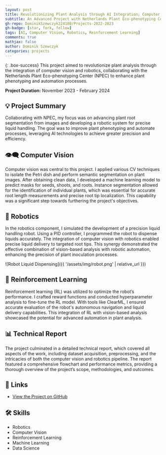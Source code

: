 ```yaml
---
layout: post
title: Revolutionizing Plant Analysis through AI Integration; Computer Vision & Robotics Synergy
subtitle: An Advanced Project with Netherlands Plant Eco-phenotyping Center (NPEC)
gh-repo: DominikSzewczyk224180/Projects-2022-2023
gh-badge: [star, fork, follow]
tags: [AI, Computer Vision, Robotics, Reinforcement Learning]
comments: true
mathjax: false
author: Dominik Szewczyk
categories: projects
---
```


{: .box-success}
This project aimed to revolutionize plant analysis through the integration of computer vision and robotics, collaborating with the Netherlands Plant Eco-phenotyping Center (NPEC) to enhance plant phenotyping and automation processes.

**Project Duration:** November 2023 - February 2024

## 💡 Project Summary

Collaborating with NPEC, my focus was on advancing plant root segmentation from images and developing a robotic system for precise liquid handling. The goal was to improve plant phenotyping and automate processes, leveraging AI technologies to achieve greater precision and efficiency.

## 👁‍🗨 Computer Vision

Computer vision was central to this project. I applied various CV techniques to isolate the Petri dish and perform semantic segmentation on plant images. After obtaining clean data, I developed a machine learning model to predict masks for seeds, shoots, and roots. Instance segmentation allowed for the identification of individual plants, which was essential for accurate root length measurements and precise root tip localization. This capability was a significant step towards furthering the project's objectives.

## 🤖 Robotics

In the robotics component, I simulated the development of a precision liquid handling robot. Using a PID controller, I programmed the robot to dispense liquids accurately. The integration of computer vision with robotics enabled precise liquid delivery to targeted root tips. This synergy demonstrated the effective combination of vision-based analysis with robotic automation, enhancing the precision of plant inoculation processes.

![Robot Liquid Dispensing]({{ '/assets/img/robot.png' | relative_url }})


## 🚀 Reinforcement Learning

Reinforcement learning (RL) was utilized to optimize the robot’s performance. I crafted reward functions and conducted hyperparameter analysis to fine-tune the RL model. With tools like ClearML, I ensured accurate evaluation of the robot's autonomous navigation and liquid delivery capabilities. This integration of RL with vision-based analysis showcased the potential for advanced automation in plant analysis.

## 📊 Technical Report

The project culminated in a detailed technical report, which covered all aspects of the work, including dataset acquisition, preprocessing, and the intricacies of both the computer vision and robotics pipeline. The report featured a comprehensive flowchart and performance metrics, providing a thorough overview of the project’s scope, methodologies, and outcomes.

## 🔗 Links

- [View the Project on GitHub](https://github.com/DominikSzewczyk224180/Projects-2022-2023/tree/main/NPEC_Plant_Analysis)

## 🛠 Skills

- Robotics
- Computer Vision
- Reinforcement Learning
- Machine Learning
- Data Science

